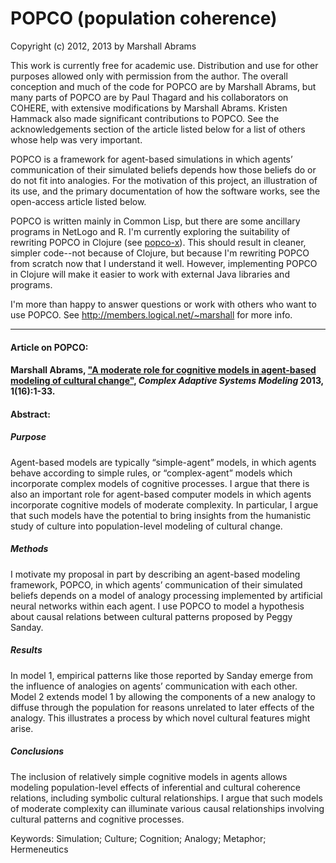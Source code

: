POPCO (population coherence)
=======

Copyright (c) 2012, 2013 by Marshall Abrams

This work is currently free for academic use.  Distribution and use for
other purposes allowed only with permission from the author.  The
overall conception and much of the code for POPCO are by Marshall
Abrams, but many parts of POPCO are by Paul Thagard and his
collaborators on COHERE, with extensive modifications by Marshall
Abrams.  Kristen Hammack also made significant contributions to POPCO.  See
the acknowledgements section of the article listed below for a list of
others whose help was very important.

POPCO is a framework for agent-based simulations in which agents’
communication of their simulated beliefs depends how those beliefs do or
do not fit into analogies.  For the motivation of this project, an
illustration of its use, and the primary documentation of how the
software works, see the open-access article listed below.

POPCO is written mainly in Common Lisp, but there are some ancillary
programs in NetLogo and R.  I'm currently exploring the suitability of
rewriting POPCO in Clojure (see [popco-x](https://github.com/mars0i/popco-x)).  This should result in
cleaner, simpler code--not because of Clojure, but because I'm
rewriting POPCO from scratch now that I understand it well.  However,
implementing POPCO in Clojure will make it easier to work with external
Java libraries and programs.

I'm more than happy to answer questions or work with others who want
to use POPCO. See http://members.logical.net/~marshall for more info.

-------

#### Article on POPCO:

#### Marshall Abrams, ["A moderate role for cognitive models in agent-based modeling of cultural change"](http://www.casmodeling.com/content/1/1/16), *Complex Adaptive Systems Modeling* 2013, 1(16):1-33.

#### Abstract:

##### Purpose

Agent-based models are typically “simple-agent” models, in which agents
behave according to simple rules, or “complex-agent” models which
incorporate complex models of cognitive processes. I argue that there is
also an important role for agent-based computer models in which agents
incorporate cognitive models of moderate complexity. In particular, I
argue that such models have the potential to bring insights from the
humanistic study of culture into population-level modeling of cultural
change.

##### Methods

I motivate my proposal in part by describing an agent-based modeling
framework, POPCO, in which agents’ communication of their simulated
beliefs depends on a model of analogy processing implemented by
artificial neural networks within each agent. I use POPCO to model a
hypothesis about causal relations between cultural patterns proposed by
Peggy Sanday.

##### Results

In model 1, empirical patterns like those reported by Sanday emerge from
the influence of analogies on agents’ communication with each other.
Model 2 extends model 1 by allowing the components of a new analogy to
diffuse through the population for reasons unrelated to later effects of
the analogy. This illustrates a process by which novel cultural features
might arise.

##### Conclusions

The inclusion of relatively simple cognitive models in agents allows
modeling population-level effects of inferential and cultural coherence
relations, including symbolic cultural relationships. I argue that such
models of moderate complexity can illuminate various causal
relationships involving cultural patterns and cognitive processes.

Keywords: Simulation; Culture; Cognition; Analogy; Metaphor;
Hermeneutics
